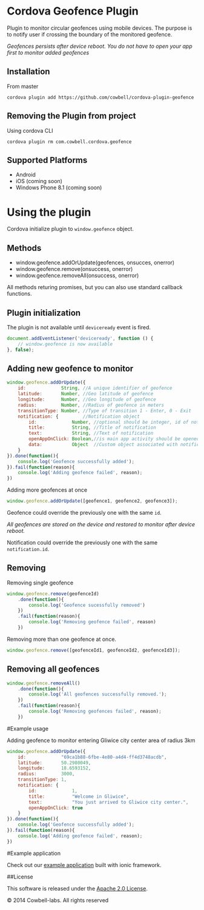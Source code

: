 # Cordova Geofence Plugin

Plugin to monitor circular geofences using mobile devices. The purpose is to notify user if crossing the boundary of the monitored geofence.

*Geofences persists after device reboot. You do not have to open your app first to monitor added geofences*

## Installation

From master
```
cordova plugin add https://github.com/cowbell/cordova-plugin-geofence
```

## Removing the Plugin from project

Using cordova CLI

```
cordova plugin rm com.cowbell.cordova.geofence
```

## Supported Platforms

- Android
- iOS (coming soon)
- Windows Phone 8.1 (coming soon)

# Using the plugin

Cordova initialize plugin to `window.geofence` object.

## Methods

- window.geofence.addOrUpdate(geofences, onsucces, onerror)
- window.geofence.remove(onsuccess, onerror)
- window.geofence.removeAll(onsuccess, onerror)

All methods returing promises, but you can also use standard callback functions.

## Plugin initialization

The plugin is not available until `deviceready` event is fired.

```javascript
document.addEventListener('deviceready', function () {
    // window.geofence is now available
}, false);
```

## Adding new geofence to monitor

```javascript
window.geofence.addOrUpdate({
    id:             String, //A unique identifier of geofence
    latitude:       Number, //Geo latitude of geofence
    longitude:      Number, //Geo longitude of geofence
    radius:         Number, //Radius of geofence in meters
    transitionType: Number, //Type of transition 1 - Enter, 0 - Exit
    notification: {         //Notification object
        id:             Number, //optional should be integer, id of notidication
        title:          String, //Title of notification
        text:           String, //Text of notification
        openAppOnClick: Boolean,//is main app activity should be opened after clicking on notification
        data:           Object  //Custom object associated with notification
    }
}).done(function(){
    console.log('Geofence successfully added');
}).fail(function(reason){
    console.log('Adding geofence failed', reason);
})
```
Adding more geofences at once
```javascript
window.geofence.addOrUpdate([geofence1, geofence2, geofence3]);
```

Geofence could override the previously one with the same `id`. 

*All geofences are stored on the device and restored to monitor after device reboot.*

Notification could override the previously one with the same `notification.id`.

## Removing 

Removing single geofence
```javascript
window.geofence.remove(geofenceId)
    .done(function(){
        console.log('Geofence sucessfully removed')
    })
    .fail(function(reason){
        console.log('Removing geofence failed', reason)
    })
```
Removing more than one geofence at once.
```javascript
window.geofence.remove([geofenceId1, geofenceId2, geofenceId3]);
```

## Removing all geofences

```javascript
window.geofence.removeAll()
    .done(function(){ 
        console.log('All geofences successfully removed.');
    })
    .fail(function(reason){
        console.log('Removing geofences failed', reason);
    })
```

#Example usage

Adding geofence to monitor entering Gliwice city center area of radius 3km

```javascript
window.geofence.addOrUpdate({
    id:             "69ca1b88-6fbe-4e80-a4d4-ff4d3748acdb",
    latitude:       50.2980049, 
    longitude:      18.6593152, 
    radius:         3000, 
    transitionType: 1, 
    notification: {    
        id:             1,     
        title:          "Welcome in Gliwice", 
        text:           "You just arrived to Gliwice city center.",
        openAppOnClick: true
    }
}).done(function(){
    console.log('Geofence successfully added');
}).fail(function(reason){
    console.log('Adding geofence failed', reason);
})
```

#Example application

Check out our [example application](https://github.com/cowbell/ionic-geofence) built with ionic framework.

##License

This software is released under the [Apache 2.0 License](http://opensource.org/licenses/Apache-2.0).

© 2014 Cowbell-labs. All rights reserved